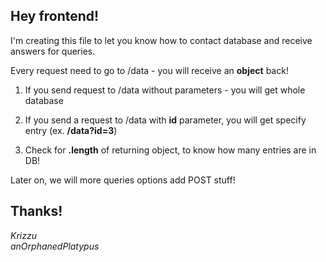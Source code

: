 ## Hey frontend!

 I'm creating this file to let you know how to contact database and receive answers for queries.


 Every request need to go to /data - you will receive an **object** back!

 1. If you send request to /data without parameters - you will get whole database

 2. If you send a request to /data with **id** parameter, you will get specify entry (ex. **/data?id=3**)

 3. Check for **.length** of returning object, to know how many entries are in DB!


 Later on, we will more queries options add POST stuff!



 ## Thanks!

 *Krizzu*  
 *anOrphanedPlatypus*
